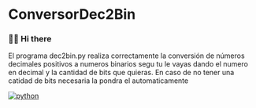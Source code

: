 # ConversorDec2Bin
 
### 👋🏻 Hi there 

El programa dec2bin.py realiza correctamente la conversión de números decimales positivos a numeros binarios segu tu le vayas dando el numero en decimal y la cantidad de bits que quieras. En caso de no tener una catidad de bits necesaria la pondra el automaticamente

[![python](https://img.shields.io/badge/python-366c99?style=for-the-badge&logo=python&logoColor=white&labelColor=101010)]()
